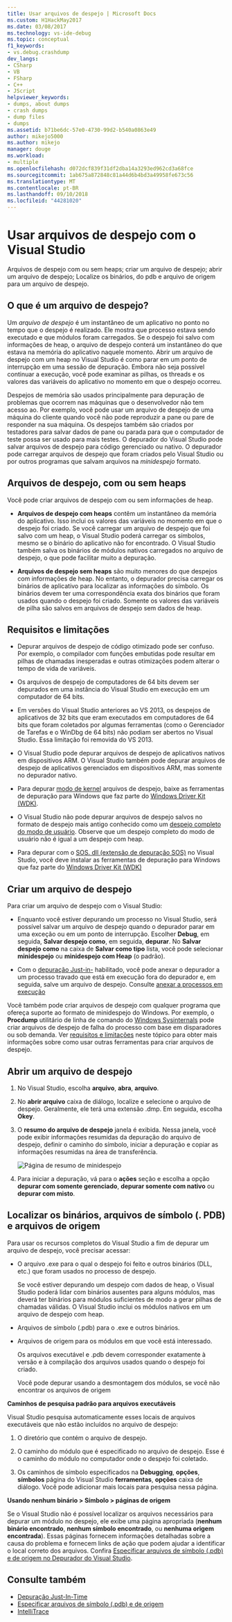 ```yaml
---
title: Usar arquivos de despejo | Microsoft Docs
ms.custom: H1HackMay2017
ms.date: 03/08/2017
ms.technology: vs-ide-debug
ms.topic: conceptual
f1_keywords:
- vs.debug.crashdump
dev_langs:
- CSharp
- VB
- FSharp
- C++
- JScript
helpviewer_keywords:
- dumps, about dumps
- crash dumps
- dump files
- dumps
ms.assetid: b71be6dc-57e0-4730-99d2-b540a0863e49
author: mikejo5000
ms.author: mikejo
manager: douge
ms.workload:
- multiple
ms.openlocfilehash: d072dcf839f31df2dba14a3293ed962cd3a68fce
ms.sourcegitcommit: 1ab675a872848c81a44d6b4bd3a49958fe673c56
ms.translationtype: MT
ms.contentlocale: pt-BR
ms.lasthandoff: 09/10/2018
ms.locfileid: "44281020"
---
```

# <a name="use-dump-files-with-visual-studio"></a>Usar arquivos de despejo com o Visual Studio
Arquivos de despejo com ou sem heaps; criar um arquivo de despejo; abrir um arquivo de despejo; Localize os binários, do pdb e arquivo de origem para um arquivo de despejo.

##  <a name="BKMK_What_is_a_dump_file_"></a> O que é um arquivo de despejo?
 Um *arquivo de despejo* é um instantâneo de um aplicativo no ponto no tempo que o despejo é realizado. Ele mostra que processo estava sendo executado e que módulos foram carregados. Se o despejo foi salvo com informações de heap, o arquivo de despejo conterá um instantâneo do que estava na memória do aplicativo naquele momento. Abrir um arquivo de despejo com um heap no Visual Studio é como parar em um ponto de interrupção em uma sessão de depuração. Embora não seja possível continuar a execução, você pode examinar as pilhas, os threads e os valores das variáveis do aplicativo no momento em que o despejo ocorreu.

 Despejos de memória são usados principalmente para depuração de problemas que ocorrem nas máquinas que o desenvolvedor não tem acesso ao. Por exemplo, você pode usar um arquivo de despejo de uma máquina do cliente quando você não pode reproduzir a pane ou pare de responder na sua máquina. Os despejos também são criados por testadores para salvar dados de pane ou parada para que o computador de teste possa ser usado para mais testes. O depurador do Visual Studio pode salvar arquivos de despejo para código gerenciado ou nativo. O depurador pode carregar arquivos de despejo que foram criados pelo Visual Studio ou por outros programas que salvam arquivos na *minidespejo* formato.

##  <a name="BKMK_Dump_files__with_or_without_heaps"></a> Arquivos de despejo, com ou sem heaps
 Você pode criar arquivos de despejo com ou sem informações de heap.

-   **Arquivos de despejo com heaps** contêm um instantâneo da memória do aplicativo. Isso inclui os valores das variáveis no momento em que o despejo foi criado. Se você carregar um arquivo de despejo que foi salvo com um heap, o Visual Studio poderá carregar os símbolos, mesmo se o binário do aplicativo não for encontrado. O Visual Studio também salva os binários de módulos nativos carregados no arquivo de despejo, o que pode facilitar muito a depuração.

-   **Arquivos de despejo sem heaps** são muito menores do que despejos com informações de heap. No entanto, o depurador precisa carregar os binários de aplicativo para localizar as informações do símbolo. Os binários devem ter uma correspondência exata dos binários que foram usados quando o despejo foi criado. Somente os valores das variáveis de pilha são salvos em arquivos de despejo sem dados de heap.

##  <a name="BKMK_Requirements_and_limitations"></a> Requisitos e limitações

-   Depurar arquivos de despejo de código otimizado pode ser confuso. Por exemplo, o compilador com funções embutidas pode resultar em pilhas de chamadas inesperadas e outras otimizações podem alterar o tempo de vida de variáveis.

-   Os arquivos de despejo de computadores de 64 bits devem ser depurados em uma instância do Visual Studio em execução em um computador de 64 bits.

-   Em versões do Visual Studio anteriores ao VS 2013, os despejos de aplicativos de 32 bits que eram executados em computadores de 64 bits que foram coletados por algumas ferramentas (como o Gerenciador de Tarefas e o WinDbg de 64 bits) não podiam ser abertos no Visual Studio. Essa limitação foi removida do VS 2013.

-   O Visual Studio pode depurar arquivos de despejo de aplicativos nativos em dispositivos ARM. O Visual Studio também pode depurar arquivos de despejo de aplicativos gerenciados em dispositivos ARM, mas somente no depurador nativo.

-   Para depurar [modo de kernel](/windows-hardware/drivers/debugger/kernel-mode-dump-files) arquivos de despejo, baixe as ferramentas de depuração para Windows que faz parte do [Windows Driver Kit (WDK)](/windows-hardware/drivers/download-the-wdk).

-   O Visual Studio não pode depurar arquivos de despejo salvos no formato de despejo mais antigo conhecido como um [despejo completo do modo de usuário](http://msdn.microsoft.com/library/windows/hardware/ff545506.aspx). Observe que um despejo completo do modo de usuário não é igual a um despejo com heap.

-   Para depurar com o [SOS. dll (extensão de depuração SOS)](/dotnet/framework/tools/sos-dll-sos-debugging-extension) no Visual Studio, você deve instalar as ferramentas de depuração para Windows que faz parte do [Windows Driver Kit (WDK)](/windows-hardware/drivers/download-the-wdk)

##  <a name="BKMK_Create_a_dump_file"></a> Criar um arquivo de despejo
 Para criar um arquivo de despejo com o Visual Studio:

-   Enquanto você estiver depurando um processo no Visual Studio, será possível salvar um arquivo de despejo quando o depurador parar em uma exceção ou em um ponto de interrupção. Escolher **Debug**, em seguida, **Salvar despejo como**, em seguida, **depurar**. No **Salvar despejo como** na caixa de **Salvar como tipo** lista, você pode selecionar **minidespejo** ou **minidespejo com Heap** (o padrão).

-   Com o [depuração Just-in-](../debugger/just-in-time-debugging-in-visual-studio.md) habilitado, você pode anexar o depurador a um processo travado que está em execução fora do depurador e, em seguida, salve um arquivo de despejo. Consulte [anexar a processos em execução](../debugger/attach-to-running-processes-with-the-visual-studio-debugger.md)

 Você também pode criar arquivos de despejo com qualquer programa que ofereça suporte ao formato de minidespejo do Windows. Por exemplo, o **Procdump** utilitário de linha de comando do [Windows Sysinternals](http://technet.microsoft.com/sysinternals/default) pode criar arquivos de despejo de falha do processo com base em disparadores ou sob demanda. Ver [requisitos e limitações](../debugger/using-dump-files.md#BKMK_Requirements_and_limitations) neste tópico para obter mais informações sobre como usar outras ferramentas para criar arquivos de despejo.

##  <a name="BKMK_Open_a_dump_file"></a> Abrir um arquivo de despejo

1.  No Visual Studio, escolha **arquivo**, **abra**, **arquivo**.

2.  No **abrir arquivo** caixa de diálogo, localize e selecione o arquivo de despejo. Geralmente, ele terá uma extensão .dmp. Em seguida, escolha **Okey**.

3.  O **resumo do arquivo de despejo** janela é exibida. Nessa janela, você pode exibir informações resumidas da depuração do arquivo de despejo, definir o caminho do símbolo, iniciar a depuração e copiar as informações resumidas na área de transferência.

     ![Página de resumo de minidespejo](../debugger/media/dbg_dump_summarypage.png "DBG_DUMP_SummaryPage")

4.  Para iniciar a depuração, vá para o **ações** seção e escolha a opção **depurar com somente gerenciado**, **depurar somente com nativo** ou **depurar com misto**.

##  <a name="BKMK_Find_binaries__symbol___pdb__files__and_source_files"></a> Localizar os binários, arquivos de símbolo (. PDB) e arquivos de origem
 Para usar os recursos completos do Visual Studio a fim de depurar um arquivo de despejo, você precisar acessar:

-   O arquivo .exe para o qual o despejo foi feito e outros binários (DLL, etc.) que foram usados no processo de despejo.

     Se você estiver depurando um despejo com dados de heap, o Visual Studio poderá lidar com binários ausentes para alguns módulos, mas deverá ter binários para módulos suficientes de modo a gerar pilhas de chamadas válidas. O Visual Studio inclui os módulos nativos em um arquivo de despejo com heap.

-   Arquivos de símbolo (.pdb) para o .exe e outros binários.

-   Arquivos de origem para os módulos em que você está interessado.

     Os arquivos executável e .pdb devem corresponder exatamente à versão e à compilação dos arquivos usados quando o despejo foi criado.

     Você pode depurar usando a desmontagem dos módulos, se você não encontrar os arquivos de origem

 **Caminhos de pesquisa padrão para arquivos executáveis**

 Visual Studio pesquisa automaticamente esses locais de arquivos executáveis que não estão incluídos no arquivo de despejo:

1.  O diretório que contém o arquivo de despejo.

2.  O caminho do módulo que é especificado no arquivo de despejo. Esse é o caminho do módulo no computador onde o despejo foi coletado.

3.  Os caminhos de símbolo especificados na **Debugging**, **opções**, **símbolos** página do Visual Studio **ferramentas**, **opções**  caixa de diálogo. Você pode adicionar mais locais para pesquisa nessa página.

 **Usando nenhum binário > Símbolo > páginas de origem**

 Se o Visual Studio não é possível localizar os arquivos necessários para depurar um módulo no despejo, ele exibe uma página apropriada (**nenhum binário encontrado**, **nenhum símbolo encontrado**, ou **nenhuma origem encontrada**). Essas páginas fornecem informações detalhadas sobre a causa do problema e fornecem links de ação que podem ajudar a identificar o local correto dos arquivos. Confira [Especificar arquivos de símbolo (.pdb) e de origem no Depurador do Visual Studio](../debugger/specify-symbol-dot-pdb-and-source-files-in-the-visual-studio-debugger.md).

## <a name="see-also"></a>Consulte também

- [Depuração Just-In-Time](../debugger/just-in-time-debugging-in-visual-studio.md)
- [Especificar arquivos de símbolo (.pdb) e de origem](../debugger/specify-symbol-dot-pdb-and-source-files-in-the-visual-studio-debugger.md)
- [IntelliTrace](../debugger/intellitrace.md)